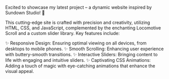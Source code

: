  Excited to showcase my latest project – a dynamic website inspired by Sundown Studio! 🌅

 This cutting-edge site is crafted with precision and creativity, utilizing HTML, CSS, and JavaScript, complemented by the enchanting Locomotive Scroll and a custom slider  library. Key features include:

 ✨ Responsive Design: Ensuring optimal viewing on all devices, from desktops to mobile phones.
 ✨ Smooth Scrolling: Enhancing user experience with buttery-smooth transitions.
 ✨ Interactive Sliders: Bringing content to life with engaging and intuitive sliders.
 ✨ Captivating CSS Animations: Adding a touch of magic with eye-catching animations that enhance the visual appeal.
